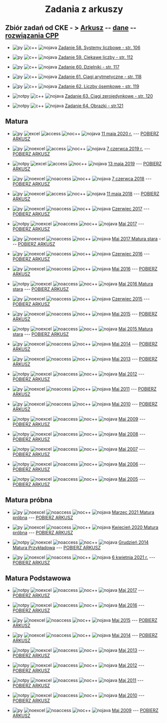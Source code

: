 <h1 align="center"> Zadania z arkuszy </h1>

## Zbiór zadań od CKE - > <a href="https://cke.gov.pl/images/_EGZAMIN_MATURALNY_OD_2015/Materialy/Zbiory_zadan/Matura_Zbi%C3%B3r_zada%C5%84_Informatyka.pdf">Arkusz</a> -- <a href="https://cke.gov.pl/images/_EGZAMIN_MATURALNY_OD_2015/Materialy/Zbiory_zadan/inf-pr-dane.zip">dane</a> -- <a href="https://cke.gov.pl/images/_EGZAMIN_MATURALNY_OD_2015/Materialy/Zbiory_zadan/inf-pr-rozwiazania.zip">rozwiązania CPP</a>

- ![py] ![c++] ![nojava] [Zadanie 58. Systemy liczbowe - str. 106](https://github.com/wernexnrs123/MATURA-INFORMATYKA/blob/master/dzialy/zadania_zbior/58.md) 

- ![py] ![c++] ![nojava] [Zadanie 59. Ciekawe liczby - str. 112](https://github.com/wernexnrs123/MATURA-INFORMATYKA/blob/master/dzialy/zadania_zbior/59.md)

- ![py] ![c++] ![nojava] [Zadanie 60. Dzielniki  - str. 117](https://github.com/wernexnrs123/MATURA-INFORMATYKA/blob/master/dzialy/zadania_zbior/60.md)

- ![py] ![c++] ![nojava] [Zadanie 61. Ciągi arytmetyczne - str. 118](https://github.com/wernexnrs123/MATURA-INFORMATYKA/blob/master/dzialy/zadania_zbior/61.md)

- ![py] ![c++] ![nojava] [Zadanie 62. Liczby ósemkowe - str. 119](https://github.com/wernexnrs123/MATURA-INFORMATYKA/blob/master/dzialy/zadania_zbior/62.md)

- ![notpy] ![c++] ![nojava] [Zadanie 63. Ciągi zerojedynkowe - str. 120](https://github.com/wernexnrs123/MATURA-INFORMATYKA/blob/master/dzialy/zadania_zbior/63.md)

- ![notpy] ![c++] ![nojava] [Zadanie 64. Obrazki - str.121](https://github.com/wernexnrs123/MATURA-INFORMATYKA/blob/master/dzialy/zadania_zbior/64.md)

## Matura

- ![py] ![excel] ![access] ![noc++] ![nojava] [11 maja 2020 r.](https://github.com/wernexnrs/MATURA-INFORMATYKA/blob/master/dzialy/zadania_arkusze/2020_maj/2020_maj.md) --- [POBIERZ ARKUSZ](https://arkusze.pl/matura-informatyka-2020-czerwiec-poziom-rozszerzony/)

- ![py] ![noexcel] ![access] ![noc++] ![nojava] [7 czerwca 2019 r.](https://github.com/wernexnrs123/MATURA-INFORMATYKA/blob/master/dzialy/zadania_arkusze/2019_czerwiec/2019_czerwiec.md) --- [POBIERZ ARKUSZ](https://arkusze.pl/matura-informatyka-2019-czerwiec-poziom-rozszerzony/)

- ![notpy] ![excel] ![access] ![noc++] ![nojava] [13 maja 2019](https://github.com/wernexnrs/MATURA-INFORMATYKA/blob/master/dzialy/zadania_arkusze/2019_maj/2019_maj.md) --- [POBIERZ ARKUSZ](https://arkusze.pl/matura-informatyka-2019-maj-poziom-rozszerzony/)

- ![py] ![noexcel] ![noaccess] ![noc++] ![nojava] [7 czerwca 2018](https://github.com/wernexnrs123/MATURA-INFORMATYKA/blob/master/dzialy/zadania_arkusze/2018_czerwiec.md) --- [POBIERZ ARKUSZ](https://arkusze.pl/matura-informatyka-2018-czerwiec-poziom-rozszerzony/)

- ![py] ![noexcel] ![access] ![noc++] ![nojava] [11 maja 2018](https://github.com/wernexnrs123/MATURA-INFORMATYKA/blob/master/dzialy/zadania_arkusze/2018_maj/2018_maj.md) --- [POBIERZ ARKUSZ](https://arkusze.pl/matura-informatyka-2018-maj-poziom-rozszerzony/)

- ![py] ![noexcel] ![noaccess] ![noc++] ![nojava] [Czerwiec 2017](https://github.com/wernexnrs123/MATURA-INFORMATYKA/blob/master/dzialy/zadania_arkusze/2017_czerwiec.md) --- [POBIERZ ARKUSZ](https://arkusze.pl/matura-informatyka-2017-czerwiec-poziom-rozszerzony/)

- ![notpy] ![noexcel] ![noaccess] ![noc++] ![nojava] [Maj 2017](https://github.com/wernexnrs123/MATURA-INFORMATYKA/blob/master/dzialy/zadania_arkusze/2017_maj.md) --- [POBIERZ ARKUSZ](https://arkusze.pl/matura-informatyka-2017-maj-poziom-rozszerzony/)

- ![py] ![noexcel] ![noaccess] ![noc++] ![nojava] [Maj 2017 Matura stara](https://github.com/wernexnrs123/MATURA-INFORMATYKA/blob/master/dzialy/zadania_arkusze/2017_maj_stare.md) --- [POBIERZ ARKUSZ](https://arkusze.pl/matura-stara-informatyka-2017-maj-poziom-rozszerzony/)

- ![py] ![noexcel] ![noaccess] ![noc++] ![nojava] [Czerwiec 2016](https://github.com/wernexnrs123/MATURA-INFORMATYKA/blob/master/dzialy/zadania_arkusze/2016_czerwiec.md) --- [POBIERZ ARKUSZ](https://arkusze.pl/matura-informatyka-2016-czerwiec-poziom-rozszerzony/)

- ![py] ![noexcel] ![noaccess] ![noc++] ![nojava] [Maj 2016](https://github.com/wernexnrs123/MATURA-INFORMATYKA/blob/master/dzialy/zadania_arkusze/2016_maj.md) --- [POBIERZ ARKUSZ](https://arkusze.pl/matura-informatyka-2016-maj-poziom-rozszerzony/)

- ![notpy] ![noexcel] ![noaccess] ![noc++] ![nojava] [Maj 2016 Matura stara](https://github.com/wernexnrs123/MATURA-INFORMATYKA/blob/master/dzialy/zadania_arkusze/2016_maj_stare.md) --- [POBIERZ ARKUSZ](https://arkusze.pl/matura-stara-informatyka-2016-maj-poziom-rozszerzony/)

- ![py] ![noexcel] ![noaccess] ![noc++] ![nojava] [Czerwiec 2015](https://github.com/wernexnrs123/MATURA-INFORMATYKA/blob/master/dzialy/zadania_arkusze/2015_czerwiec.md) --- [POBIERZ ARKUSZ](https://arkusze.pl/matura-informatyka-2015-czerwiec-poziom-rozszerzony/)

- ![py] ![noexcel] ![noaccess] ![noc++] ![nojava] [Maj 2015](https://github.com/wernexnrs123/MATURA-INFORMATYKA/blob/master/dzialy/zadania_arkusze/2015_maj.md) --- [POBIERZ ARKUSZ](https://arkusze.pl/matura-informatyka-2015-maj-poziom-rozszerzony/)

- ![notpy] ![noexcel] ![noaccess] ![noc++] ![nojava] [Maj 2015 Matura stara](https://github.com/wernexnrs123/MATURA-INFORMATYKA/blob/master/dzialy/zadania_arkusze/2015_maj_stare.md) --- [POBIERZ ARKUSZ](https://arkusze.pl/matura-stara-informatyka-2015-maj-poziom-rozszerzony/)

- ![py] ![noexcel] ![noaccess] ![noc++] ![nojava] [Maj 2014](https://github.com/wernexnrs123/MATURA-INFORMATYKA/blob/master/dzialy/zadania_arkusze/2014_maj.md) --- [POBIERZ ARKUSZ](https://arkusze.pl/matura-informatyka-2014-maj-poziom-rozszerzony/)

- ![py] ![noexcel] ![noaccess] ![noc++] ![nojava] [Maj 2013](https://github.com/wernexnrs123/MATURA-INFORMATYKA/blob/master/dzialy/zadania_arkusze/2013_maj.md) --- [POBIERZ ARKUSZ](https://arkusze.pl/matura-informatyka-2013-maj-poziom-rozszerzony/)

- ![notpy] ![noexcel] ![noaccess] ![noc++] ![nojava] [Maj 2012](https://github.com/wernexnrs123/MATURA-INFORMATYKA/blob/master/dzialy/zadania_arkusze/2012_maj.md) --- [POBIERZ ARKUSZ](https://arkusze.pl/matura-informatyka-2012-maj-poziom-rozszerzony/)

- ![py] ![noexcel] ![noaccess] ![noc++] ![nojava] [Maj 2011](https://github.com/wernexnrs123/MATURA-INFORMATYKA/blob/master/dzialy/zadania_arkusze/2011_maj.md) --- [POBIERZ ARKUSZ](https://arkusze.pl/matura-informatyka-2011-maj-poziom-rozszerzony/)

- ![py] ![noexcel] ![noaccess] ![noc++] ![nojava] [Maj 2010](https://github.com/wernexnrs123/MATURA-INFORMATYKA/blob/master/dzialy/zadania_arkusze/2010_maj.md) --- [POBIERZ ARKUSZ](https://arkusze.pl/matura-informatyka-2010-maj-poziom-rozszerzony/)

- ![notpy] ![noexcel] ![noaccess] ![noc++] ![nojava] [Maj 2009](https://github.com/wernexnrs123/MATURA-INFORMATYKA/blob/master/dzialy/zadania_arkusze/2009_maj.md) --- [POBIERZ ARKUSZ](https://arkusze.pl/matura-informatyka-2009-maj-poziom-rozszerzony/)

- ![notpy] ![noexcel] ![noaccess] ![noc++] ![nojava] [Maj 2008](https://github.com/wernexnrs123/MATURA-INFORMATYKA/blob/master/dzialy/zadania_arkusze/2008_maj.md) --- [POBIERZ ARKUSZ](https://arkusze.pl/matura-informatyka-2008-maj-poziom-rozszerzony/)

- ![notpy] ![noexcel] ![noaccess] ![noc++] ![nojava] [Maj 2007](https://github.com/wernexnrs123/MATURA-INFORMATYKA/blob/master/dzialy/zadania_arkusze/2007_maj.md) --- [POBIERZ ARKUSZ](https://arkusze.pl/matura-informatyka-2007-maj-poziom-rozszerzony/)

- ![notpy] ![noexcel] ![noaccess] ![noc++] ![nojava] [Maj 2006](https://github.com/wernexnrs123/MATURA-INFORMATYKA/blob/master/dzialy/zadania_arkusze/2006_maj.md) --- [POBIERZ ARKUSZ](https://arkusze.pl/matura-informatyka-2006-maj-poziom-rozszerzony/)

- ![notpy] ![noexcel] ![noaccess] ![noc++] ![nojava] [Maj 2005](https://github.com/wernexnrs123/MATURA-INFORMATYKA/blob/master/dzialy/zadania_arkusze/2005_maj.md) --- [POBIERZ ARKUSZ](https://arkusze.pl/matura-informatyka-2005-maj-poziom-rozszerzony/)

## Matura próbna

- ![py] ![noexcel] ![noaccess] ![noc++] ![nojava] [Marzec 2021 Matura próbna](https://github.com/wernexnrs123/MATURA-INFORMATYKA/blob/master/dzialy/zadania_arkusze/2021_marzec_pr.md) --- [POBIERZ ARKUSZ](https://drive.google.com/file/d/1jnVlDrMth5YTKPz8wW-gzq6kfwsJBkjL/view?usp=sharing)

- ![py] ![noexcel] ![noaccess] ![noc++] ![nojava] [Kwiecień 2020 Matura próbna](https://github.com/wernexnrs123/MATURA-INFORMATYKA/blob/master/dzialy/zadania_arkusze/2020_kwiecien_pr.md) --- [POBIERZ ARKUSZ](https://arkusze.pl/matura-probna-informatyka-2020-kwiecien-poziom-rozszerzony/)

- ![notpy] ![noexcel] ![noaccess] ![noc++] ![nojava] [Grudzień 2014 Matura Przykładowa](https://github.com/wernexnrs123/MATURA-INFORMATYKA/blob/master/dzialy/zadania_arkusze/2014_grudzien_pr.md) --- [POBIERZ ARKUSZ](https://drive.google.com/file/d/1093cRHeTPFGILJO-iSE-Owjsd-bX10ij/view?usp=sharing)

- ![py] ![noexcel] ![noaccess] ![noc++] ![nojava] [6 kwietnia 2021 r.](https://github.com/wernexnrs/MATURA-INFORMATYKA/blob/master/dzialy/zadania_arkusze/2021_kwiecen/2021_kwiecien.md) --- [POBIERZ ARKUSZ](https://drive.google.com/file/d/1jRFgzeqdPOqBCcRVf907akEmmPQj88Qc/view?usp=sharing)

## Matura Podstawowa

- ![notpy] ![noexcel] ![noaccess] ![noc++] ![nojava] [Maj 2017](https://github.com/wernexnrs/MATURA-INFORMATYKA/blob/master/dzialy/zadania_arkusze/2017_maj_podstawa/2017_maj_podstawa.md) --- [POBIERZ ARKUSZ](https://arkusze.pl/matura-stara-informatyka-2017-maj-poziom-podstawowy/)

- ![notpy] ![noexcel] ![noaccess] ![noc++] ![nojava] [Maj 2016](https://github.com/wernexnrs/MATURA-INFORMATYKA/blob/master/dzialy/zadania_arkusze/2016_maj_podstawa/2016_maj_podstawa.md) --- [POBIERZ ARKUSZ](https://arkusze.pl/matura-stara-informatyka-2016-maj-poziom-podstawowy/)

- ![py] ![noexcel] ![noaccess] ![noc++] ![nojava] [Maj 2015](https://github.com/wernexnrs/MATURA-INFORMATYKA/blob/master/dzialy/zadania_arkusze/2015_maj_podstawa/2015_maj_podstawa.md) --- [POBIERZ ARKUSZ](https://arkusze.pl/matura-stara-informatyka-2015-maj-poziom-podstawowy/)

- ![py] ![noexcel] ![noaccess] ![noc++] ![nojava] [Maj 2014](https://github.com/wernexnrs/MATURA-INFORMATYKA/blob/master/dzialy/zadania_arkusze/2014_maj_podstawa/2014_maj_podstawa.md) --- [POBIERZ ARKUSZ](https://arkusze.pl/matura-informatyka-2014-maj-poziom-podstawowy/)

- ![notpy] ![noexcel] ![noaccess] ![noc++] ![nojava] [Maj 2013](https://github.com/wernexnrs/MATURA-INFORMATYKA/blob/master/dzialy/zadania_arkusze/2013_maj_podstawa/2013_maj_podstawa.md) --- [POBIERZ ARKUSZ](https://arkusze.pl/matura-informatyka-2013-maj-poziom-podstawowy/)

- ![notpy] ![noexcel] ![noaccess] ![noc++] ![nojava] [Maj 2012](https://github.com/wernexnrs/MATURA-INFORMATYKA/blob/master/dzialy/zadania_arkusze/2012_maj_podstawa/2012_maj_podstawa.md) --- [POBIERZ ARKUSZ](https://arkusze.pl/matura-informatyka-2012-maj-poziom-podstawowy/)
 
- ![notpy] ![noexcel] ![noaccess] ![noc++] ![nojava] [Maj 2011](https://github.com/wernexnrs/MATURA-INFORMATYKA/blob/master/dzialy/zadania_arkusze/2011_maj_podstawa/2011_maj_podstawa.md) --- [POBIERZ ARKUSZ](https://arkusze.pl/matura-informatyka-2011-maj-poziom-podstawowy/)
 
- ![notpy] ![noexcel] ![noaccess] ![noc++] ![nojava] [Maj 2010](https://github.com/wernexnrs/MATURA-INFORMATYKA/blob/master/dzialy/zadania_arkusze/2010_maj_podstawa/2010_maj_podstawa.md) --- [POBIERZ ARKUSZ](https://arkusze.pl/matura-informatyka-2010-maj-poziom-podstawowy/)

- ![py] ![noexcel] ![noaccess] ![noc++] ![nojava] [Maj 2009](https://github.com/wernexnrs/MATURA-INFORMATYKA/blob/master/dzialy/zadania_arkusze/2009_maj_podstawa/2009_maj_podstawa.md) --- [POBIERZ ARKUSZ](https://arkusze.pl/matura-informatyka-2009-maj-poziom-podstawowy/)

[py]: https://img.shields.io/badge/Python-%E2%9C%94-green?style=flat-square&logo=python
[notpy]: https://img.shields.io/badge/Python-%E2%9C%98-red?style=flat-square&logo=python

[excel]: https://img.shields.io/badge/Excel-%E2%9C%94-green?style=flat-square&logo=Microsoft-Excel&logoColor=green
[noexcel]: https://img.shields.io/badge/Excel-%E2%9C%98-red?style=flat-square&logo=Microsoft-Excel&logoColor=green

[access]: https://img.shields.io/badge/Access-%E2%9C%94-green?style=flat-square&logo=Microsoft-Access&logoColor=red
[noaccess]: https://img.shields.io/badge/Access-%E2%9C%98-red?style=flat-square&logo=Microsoft-Access&logoColor=red

[java]: https://img.shields.io/badge/Java-%E2%9C%94-green?style=flat-square&logo=Java&logoColor=yellow
[nojava]: https://img.shields.io/badge/Java-%E2%9C%98-red?style=flat-square&logo=Java&logoColor=yellow

[c++]: https://img.shields.io/badge/C++-%E2%9C%94-green?style=flat-square&logo=c%2B%2B&logoColor=blue
[noc++]: https://img.shields.io/badge/C++-%E2%9C%98-red?style=flat-square&logo=c%2B%2B&logoColor=blue 
